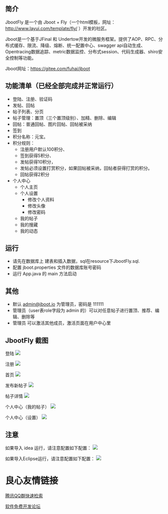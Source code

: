 ## 简介
JbootFly 是一个由 Jboot + Fly（一个html模板，网址：http://www.layui.com/template/fly/ ）开发的社区。


Jboot是一个基于JFinal 和 Undertow开发的微服务框架。提供了AOP、RPC、分布式缓存、限流、降级、熔断、统一配置中心、swagger api自动生成、
Opentracing数据追踪、metric数据监控、分布式session、代码生成器、shiro安全控制等功能。


Jboot网址：https://gitee.com/fuhai/jboot


## 功能清单（已经全部完成并正常运行）

* 登陆、注册、验证码
* 发帖、回帖
* 帖子列表、分页
* 帖子管理：置顶（三个置顶级别）、加精、删除、编辑
* 回帖：普通回帖、图片回帖、回帖被采纳
* 签到
* 积分名称：元宝。
* 积分规则：
    * 注册用户默认100积分、
    * 签到获得5积分、
    * 发帖获得10积分，
    * 发帖必须设置打赏积分，如果回帖被采纳，回帖者获得打赏的积分。
    * 回帖获得2积分
* 个人中心
    * 个人主页
    * 个人设置
        * 修改个人资料
        * 修改头像
        * 修改密码
    * 我的帖子
    * 我的搜藏
    * 我的动态


## 运行
* 请先在数据库上 建表和插入数据，sql在resource下JbootFly.sql.
* 配置 jboot.properties 文件的数据库账号密码
* 运行 App.java 的 main 方法启动

## 其他
* 默认 admin@jboot.io 为管理员，密码是 111111
* 管理员（user表role字段为 admin 的）可以对任意帖子进行置顶、推荐、编辑、删除等
* 管理员 可以激活其他成员，激活页面在用户中心里


## JbootFly 截图

登陆
![](./docs/images/app_login.png)

注册
![](./docs/images/app_reg.png)

首页
![](./docs/images/app_index.png)

发布新帖子
![](./docs/images/app_newpost.png)

帖子详情
![](./docs/images/app_post_detail.png)

个人中心（我的帖子）
![](./docs/images/app_mypost.png)

个人中心（设置）
![](./docs/images/app_setting.png)



## 注意
如果导入 idea 运行，请注意配置如下配置：
![](./docs/images/idea.jpg)

如果导入Eclipse运行，请注意配置如下配置：
![](./docs/images/eclipse.jpg)

 # 良心友情链接

[腾讯QQ群快速检索](http://u.720life.cn/s/8cf73f7c)

[软件免费开发论坛](http://u.720life.cn/s/bbb01dc0)
